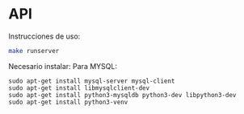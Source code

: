 # API 

Instrucciones de uso:
```bash
make runserver
```

Necesario instalar: 
	Para MYSQL:
```
sudo apt-get install mysql-server mysql-client
sudo apt-get install libmysqlclient-dev
sudo apt-get install python3-mysqldb python3-dev libpython3-dev
sudo apt-get install python3-venv
```
